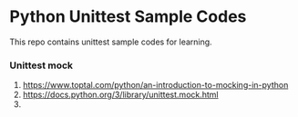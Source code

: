 # Python Unittest Sample Codes
This repo contains unittest sample codes for learning.

### Unittest mock
1. https://www.toptal.com/python/an-introduction-to-mocking-in-python
2. https://docs.python.org/3/library/unittest.mock.html
3.
